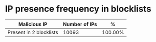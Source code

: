 # IP presence frequency in blocklists
| Malicious IP | Number of IPs | % |
|----|----|----|
| Present in 2 blocklists | 10093 | 100.00% |
